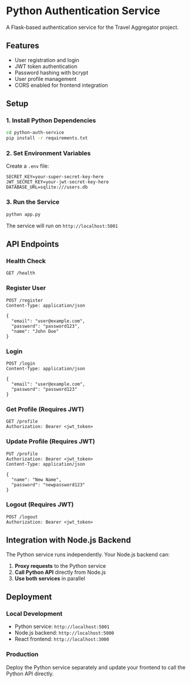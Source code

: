 # Python Authentication Service

A Flask-based authentication service for the Travel Aggregator project.

## Features

- User registration and login
- JWT token authentication
- Password hashing with bcrypt
- User profile management
- CORS enabled for frontend integration

## Setup

### 1. Install Python Dependencies
```bash
cd python-auth-service
pip install -r requirements.txt
```

### 2. Set Environment Variables
Create a `.env` file:
```
SECRET_KEY=your-super-secret-key-here
JWT_SECRET_KEY=your-jwt-secret-key-here
DATABASE_URL=sqlite:///users.db
```

### 3. Run the Service
```bash
python app.py
```

The service will run on `http://localhost:5001`

## API Endpoints

### Health Check
```
GET /health
```

### Register User
```
POST /register
Content-Type: application/json

{
  "email": "user@example.com",
  "password": "password123",
  "name": "John Doe"
}
```

### Login
```
POST /login
Content-Type: application/json

{
  "email": "user@example.com",
  "password": "password123"
}
```

### Get Profile (Requires JWT)
```
GET /profile
Authorization: Bearer <jwt_token>
```

### Update Profile (Requires JWT)
```
PUT /profile
Authorization: Bearer <jwt_token>
Content-Type: application/json

{
  "name": "New Name",
  "password": "newpassword123"
}
```

### Logout (Requires JWT)
```
POST /logout
Authorization: Bearer <jwt_token>
```

## Integration with Node.js Backend

The Python service runs independently. Your Node.js backend can:

1. **Proxy requests** to the Python service
2. **Call Python API** directly from Node.js
3. **Use both services** in parallel

## Deployment

### Local Development
- Python service: `http://localhost:5001`
- Node.js backend: `http://localhost:5000`
- React frontend: `http://localhost:3000`

### Production
Deploy the Python service separately and update your frontend to call the Python API directly. 